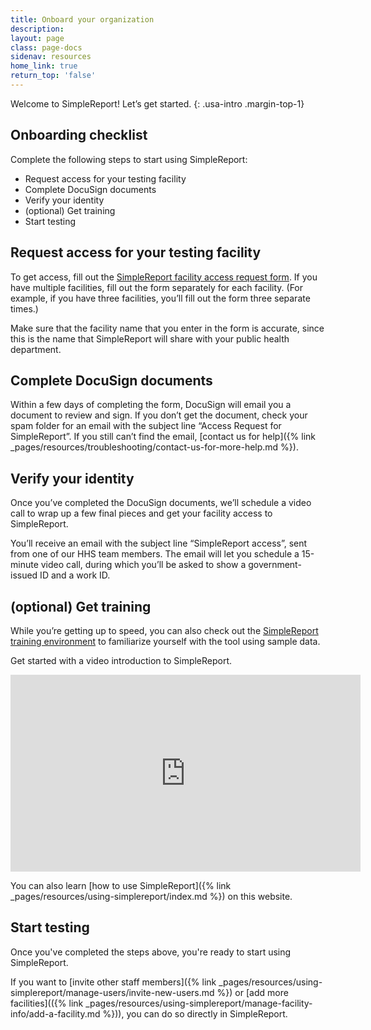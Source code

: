 ```yaml
---
title: Onboard your organization
description:
layout: page
class: page-docs
sidenav: resources
home_link: true
return_top: 'false'
---
```


Welcome to SimpleReport! Let’s get started.
{: .usa-intro .margin-top-1}

## Onboarding checklist
Complete the following steps to start using SimpleReport:
- Request access for your testing facility
- Complete DocuSign documents
- Verify your identity
- (optional) Get training
- Start testing

## Request access for your testing facility
To get access, fill out the [SimpleReport facility access request form](https://airtable.com/shrP44AsyW1CYy05V). If you have multiple facilities, fill out the form separately for each facility. (For example, if you have three facilities, you’ll fill out the form three separate times.)

Make sure that the facility name that you enter in the form is accurate, since this is the name that SimpleReport will share with your public health department.

## Complete DocuSign documents
Within a few days of completing the form, DocuSign will email you a document to review and sign. If you don’t get the document, check your spam folder for an email with the subject line “Access Request for SimpleReport”. If you still can’t find the email, [contact us for help]({% link _pages/resources/troubleshooting/contact-us-for-more-help.md %}).

## Verify your identity
Once you’ve completed the DocuSign documents, we’ll schedule a video call to wrap up a few final pieces and get your facility access to SimpleReport.

You’ll receive an email with the subject line “SimpleReport access”, sent from one of our HHS team members. The email will let you schedule a 15-minute video call, during which you’ll be asked to show a government-issued ID and a work ID.

## (optional) Get training
<div class="usa-alert usa-alert--info">
  <div class="usa-alert__body">
    <p class="usa-alert__text">While you’re getting up to speed, you can also check out the <a href="https://training.simplereport.gov/app">SimpleReport training environment</a> to familiarize yourself with the tool using sample data.</p>
  </div>
</div>

Get started with a video introduction to SimpleReport.

<div class="usa-embed-container">
  <iframe title="PRIME SimpleReport Introduction & Onboarding Guide" width="560" height="315" src="https://www.youtube.com/embed/3YsfDprX2aw" frameborder="0" allow="accelerometer; autoplay; clipboard-write; encrypted-media; gyroscope; picture-in-picture" allowfullscreen></iframe>
</div>

You can also learn [how to use SimpleReport]({% link _pages/resources/using-simplereport/index.md %}) on this website.

## Start testing
Once you've completed the steps above, you're ready to start using SimpleReport.

If you want to [invite other staff members]({% link _pages/resources/using-simplereport/manage-users/invite-new-users.md %}) or [add more facilities](({% link _pages/resources/using-simplereport/manage-facility-info/add-a-facility.md %})), you can do so directly in SimpleReport.
